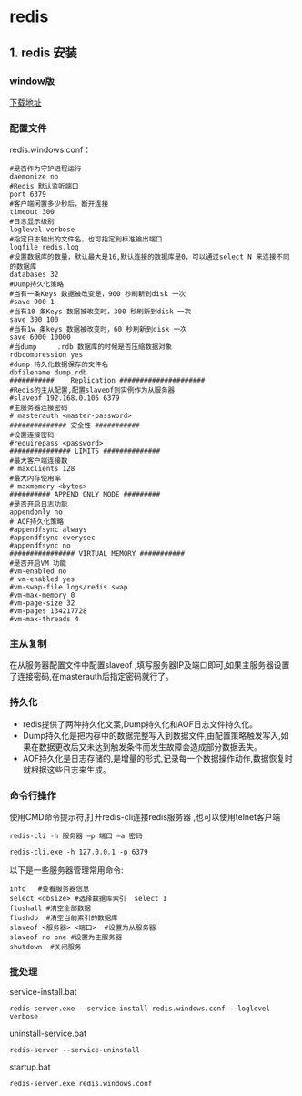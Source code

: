 # redis

## 1. redis 安装

### window版 

[下载地址](https://github.com/MSOpenTech/redis/releases)

### 配置文件

redis.windows.conf：

```
#是否作为守护进程运行
daemonize no
#Redis 默认监听端口
port 6379
#客户端闲置多少秒后，断开连接
timeout 300
#日志显示级别
loglevel verbose
#指定日志输出的文件名，也可指定到标准输出端口
logfile redis.log
#设置数据库的数量，默认最大是16,默认连接的数据库是0，可以通过select N 来连接不同的数据库
databases 32
#Dump持久化策略
#当有一条Keys 数据被改变是，900 秒刷新到disk 一次
#save 900 1
#当有10 条Keys 数据被改变时，300 秒刷新到disk 一次
save 300 100
#当有1w 条keys 数据被改变时，60 秒刷新到disk 一次
save 6000 10000
#当dump     .rdb 数据库的时候是否压缩数据对象
rdbcompression yes
#dump 持久化数据保存的文件名
dbfilename dump.rdb
###########    Replication #####################
#Redis的主从配置,配置slaveof则实例作为从服务器
#slaveof 192.168.0.105 6379
#主服务器连接密码
# masterauth <master-password>
############## 安全性 ###########
#设置连接密码
#requirepass <password>
############### LIMITS ##############
#最大客户端连接数
# maxclients 128
#最大内存使用率
# maxmemory <bytes>
########## APPEND ONLY MODE #########
#是否开启日志功能
appendonly no
# AOF持久化策略
#appendfsync always
#appendfsync everysec
#appendfsync no
################ VIRTUAL MEMORY ###########
#是否开启VM 功能
#vm-enabled no
# vm-enabled yes
#vm-swap-file logs/redis.swap
#vm-max-memory 0
#vm-page-size 32
#vm-pages 134217728
#vm-max-threads 4
```

### 主从复制

在从服务器配置文件中配置slaveof ,填写服务器IP及端口即可,如果主服务器设置了连接密码,在masterauth后指定密码就行了。

### 持久化

+ redis提供了两种持久化文案,Dump持久化和AOF日志文件持久化。
+ Dump持久化是把内存中的数据完整写入到数据文件,由配置策略触发写入,如果在数据更改后又未达到触发条件而发生故障会造成部分数据丢失。
+ AOF持久化是日志存储的,是增量的形式,记录每一个数据操作动作,数据恢复时就根据这些日志来生成。

### 命令行操作

使用CMD命令提示符,打开redis-cli连接redis服务器 ,也可以使用telnet客户端
    
`redis-cli -h 服务器 –p 端口 –a 密码`
    
`redis-cli.exe -h 127.0.0.1 -p 6379`

以下是一些服务器管理常用命令:

```
info   #查看服务器信息
select <dbsize> #选择数据库索引  select 1
flushall #清空全部数据
flushdb  #清空当前索引的数据库
slaveof <服务器> <端口>  #设置为从服务器
slaveof no one #设置为主服务器
shutdown  #关闭服务
```

### 批处理

service-install.bat

```
redis-server.exe --service-install redis.windows.conf --loglevel verbose 
```

uninstall-service.bat

```
redis-server --service-uninstall
```

startup.bat

```
redis-server.exe redis.windows.conf 
```